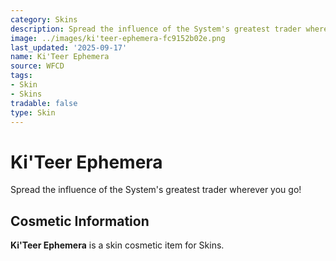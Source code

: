 ```yaml
---
category: Skins
description: Spread the influence of the System's greatest trader wherever you go!
image: ../images/ki'teer-ephemera-fc9152b02e.png
last_updated: '2025-09-17'
name: Ki'Teer Ephemera
source: WFCD
tags:
- Skin
- Skins
tradable: false
type: Skin
---
```


# Ki'Teer Ephemera

Spread the influence of the System's greatest trader wherever you go!

## Cosmetic Information

**Ki'Teer Ephemera** is a skin cosmetic item for Skins.

